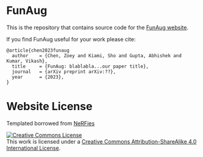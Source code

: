 # FunAug

This is the repository that contains source code for the [FunAug website](https://funaug.github.io).

If you find FunAug useful for your work please cite:
```
@article{chen2023funaug
  author    = {Chen, Zoey and Kiami, Sho and Gupta, Abhishek and Kumar, Vikash},
  title     = {FunAug: blablabla...our paper title},
  journal   = {arXiv preprint arXiv:??},
  year      = {2023},
}
```

# Website License
Templated borrowed from <a href="https://github.com/nerfies/nerfies.github.io">NeRFies</a>  

<a rel="license" href="http://creativecommons.org/licenses/by-sa/4.0/"><img alt="Creative Commons License" style="border-width:0" src="https://i.creativecommons.org/l/by-sa/4.0/88x31.png" /></a><br />This work is licensed under a <a rel="license" href="http://creativecommons.org/licenses/by-sa/4.0/">Creative Commons Attribution-ShareAlike 4.0 International License</a>.
